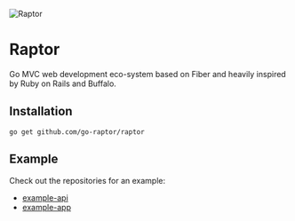 ![Raptor](https://kruno.husak.me/img/raptor3.png)

# Raptor

Go MVC web development eco-system based on Fiber and heavily inspired by Ruby on Rails and Buffalo.

## Installation

`go get github.com/go-raptor/raptor`

## Example

Check out the repositories for an example:
- [example-api](https://github.com/go-raptor/example-api)
- [example-app](https://github.com/go-raptor/example-app)
